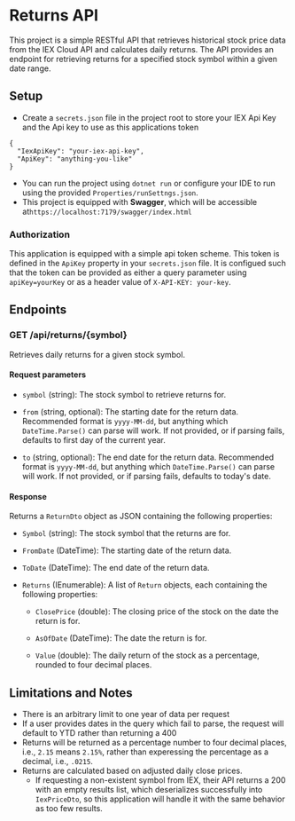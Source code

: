 # Returns API

This project is a simple RESTful API that retrieves historical stock price data from the IEX Cloud API and calculates
daily returns. The API provides an endpoint for retrieving returns for a specified stock symbol within a given date range.

## Setup

* Create a `secrets.json` file in the project root to store your IEX Api Key and the Api key to use as this applications
  token

```
{
  "IexApiKey": "your-iex-api-key",
  "ApiKey": "anything-you-like"
}
```

* You can run the project using `dotnet run` or configure your IDE to run using the
  provided `Properties/runSettngs.json`.
* This project is equipped with **Swagger**, which will be accessible at`https://localhost:7179/swagger/index.html`

### Authorization

This application is equipped with a simple api token scheme. This token is defined in the `ApiKey` property in
your `secrets.json` file. It is configued such that the token can be provided as either a query parameter
using `apiKey=yourKey` or as a header value of `X-API-KEY: your-key`.

## Endpoints

### GET /api/returns/{symbol}

Retrieves daily returns for a given stock symbol.

#### Request parameters

* `symbol` (string): The stock symbol to retrieve returns for.

* `from` (string, optional): The starting date for the return data. Recommended format is `yyyy-MM-dd`, but anything which `DateTime.Parse()` can parse will work. If not provided,
  or if parsing fails, defaults to first day of the current year.

* `to` (string, optional): The end date for the return data. Recommended format is `yyyy-MM-dd`, but anything which `DateTime.Parse()` can parse will work. If not provided,
  or if parsing fails, defaults to today's date.

#### Response

Returns a `ReturnDto` object as JSON containing the following properties:

* `Symbol` (string): The stock symbol that the returns are for.

* `FromDate` (DateTime): The starting date of the return data.

* `ToDate` (DateTime): The end date of the return data.

* `Returns` (IEnumerable<Return>): A list of `Return` objects, each containing the following properties:

    * `ClosePrice` (double): The closing price of the stock on the date the return is for.

    * `AsOfDate` (DateTime): The date the return is for.

    * `Value` (double): The daily return of the stock as a percentage, rounded to four decimal places.

## Limitations and Notes

* There is an arbitrary limit to one year of data per request
* If a user provides dates in the query which fail to parse, the request will default to YTD rather than returning a 400
* Returns will be returned as a percentage number to four decimal places, i.e., `2.15` means `2.15%`, rather than
  experessing the percentage as a decimal, i.e., `.0215`.
* Returns are calculated based on adjusted daily close prices.
    * If requesting a non-existent symbol from IEX, their API returns a 200 with an empty results list, which
      deserializes successfully into `IexPriceDto`, so this application will handle it with the same behavior as too few
      results. 

